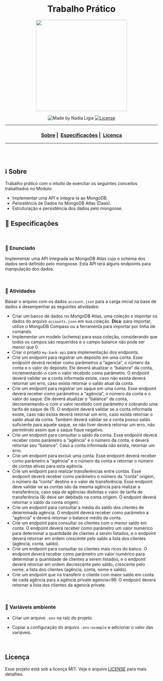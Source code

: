 <h1 align="center">Trabalho Prático</h1>
<p align="center">
  <img src="../../assets/logo.jpeg" width="300" heigth="300">
</p>

<p align="center">
  <img alt="Made by Nadia Ligia" src="https://img.shields.io/badge/made%20by-Nadia%20Ligia-informational">
  
  <a href="license.md">
  <img alt="License" src="https://img.shields.io/badge/License-MIT-informational">
  </a>
</p>

___

<h3 align="center">
  <a href="#information_source-sobre">Sobre</a>&nbsp;|&nbsp;
  <a href="#book-especificações">Especificações</a>&nbsp;|&nbsp;
  <a href="#licença">Licença</a>
</h3>

___

<br>
<br>

## ℹ️ Sobre

Trabalho prático com o intuito de exercitar os seguintes conceitos trabalhados no Módulo:
- Implementar uma API e integra-la ao MongoDB. 
- Persistência de Dados no MongoDB Atlas (Daas). 
- Estruturação e persistência dos dados pelo mongoose.

## 📖 Especificações

<br>

### 📌 Enunciado

Implementar uma API integrada ao MongoDB Atlas cujo o schema dos dados será definido pelo mongoose. Esta API terá alguns endpoints para manipulação dos dados.

<br>

### 📌 Atividades

Baixar o arquivo com os dados `account.json` para a carga inicial na base de dados e desempenhar as seguintes atividades:

- Criar um banco de dados no MongoDB Atlas, uma coleção e importar os dados do arquivo `accounts.json` em sua coleção. **Dica**: para importar, utilize o MongoDB Compass ou a ferramenta para importar por linha de comando. 
- Implementar um modelo (schema) para essa coleção, considerando que todos os campos são requeridos e o campo balance não pode ser menor que 0. 
- Criar o projeto `my-bank-api` para implementação dos endpoints.
- Crie um endpoint para registrar um depósito em uma conta. Esse endpoint deverá receber como parâmetros a “agencia”, o número da conta e o valor do depósito. Ele deverá atualizar o “balance” da conta, incrementando-o com o valor recebido como parâmetro. O endpoint deverá validar se a conta informada existe, caso não exista deverá retornar um erro, caso exista retornar o saldo atual da conta. 
- Crie um endpoint para registrar um saque em uma conta. Esse endpoint deverá receber como parâmetros a “agência”, o número da conta e o valor do saque. Ele deverá atualizar o “balance” da conta, decrementando-o com o valor recebido com parâmetro e cobrando uma tarifa de saque de (1). O endpoint deverá validar se a conta informada existe, caso não exista deverá retornar um erro, caso exista retornar o saldo atual da conta. Também deverá validar se a conta possui saldo suficiente para aquele saque, se não tiver deverá retornar um erro, não permitindo assim que o saque fique negativo. 
- Crie um endpoint para consultar o saldo da conta. Esse endpoint deverá receber como parâmetro a “agência” e o número da conta, e deverá retornar seu “balance”. Caso a conta informada não exista, retornar um erro. 
- Crie um endpoint para excluir uma conta. Esse endpoint deverá receber como parâmetro a “agência” e o número da conta e retornar o número de contas ativas para esta agência. 
- Crie um endpoint para realizar transferências entre contas. Esse endpoint deverá receber como parâmetro o número da “conta” origem, o número da “conta” destino e o valor de transferência. Esse endpoint deve validar se as contas são da mesma agência para realizar a transferência, caso seja de agências distintas o valor de tarifa de transferência (8) deve ser debitado na conta origem. O endpoint deverá retornar o saldo da conta origem. 
- Crie um endpoint para consultar a média do saldo dos clientes de determinada agência. O endpoint deverá receber como parâmetro a “agência” e deverá retornar o balance médio da conta. 
- Crie um endpoint para consultar os clientes com o menor saldo em conta. O endpoint deverá receber como parâmetro um valor numérico para determinar a quantidade de clientes a serem listados, e o endpoint deverá retornar em ordem crescente pelo saldo a lista dos clientes (agência, conta, saldo).
- Crie um endpoint para consultar os clientes mais ricos do banco. O endpoint deverá receber como parâmetro um valor numérico para determinar a quantidade de clientes a serem listados, e o endpoint deverá retornar em ordem decrescente pelo saldo, crescente pelo nome, a lista dos clientes (agência, conta, nome e saldo). 
- Crie um endpoint que irá transferir o cliente com maior saldo em conta de cada agência para a agência private agencia=99. O endpoint deverá retornar a lista dos clientes da agencia private.

<br>

### 📌 Variáveis ambiente

- Criar um arquivo `.env` na raíz do projeto.

- Copiar a configuração do arquivo `.env-example` e adicionar o valor das variáveis.


<br>

## Licença 
Esse projeto está sob a licença MIT. Veja o arquivo [LICENSE](../../LICENSE) para mais detalhes.